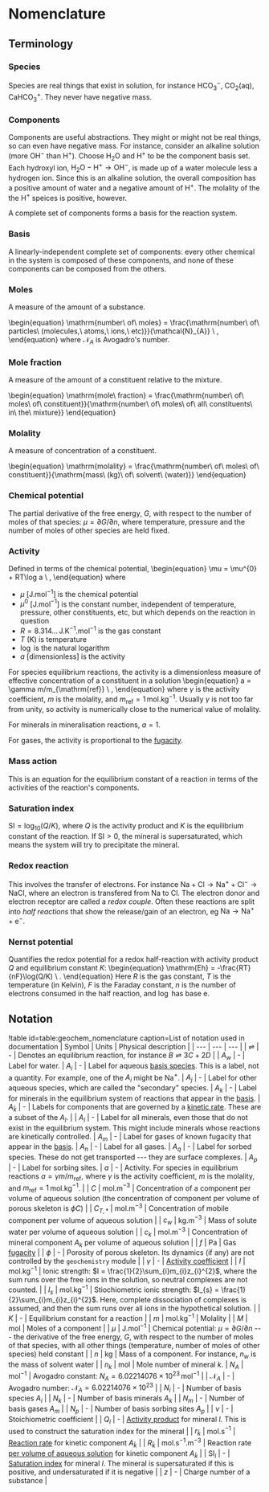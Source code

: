 # Nomenclature

## Terminology

### Species

Species are real things that exist in solution, for instance HCO$_{3}^{-}$, CO$_{2}$(aq), CaHCO$_{3}^{+}$.  They never have negative mass.

### Components

Components are useful abstractions.  They might or might not be real things, so can even have negative mass.  For instance, consider an alkaline solution (more OH$^{-}$ than H$^{+}$).  Choose H$_{2}$O and H$^{+}$ to be the component basis set.  Each hydroxyl ion, $\mathrm{H}_{2}\mathrm{O} - \mathrm{H}^{+} \rightarrow \mathrm{OH}^{-}$, is made up of a water molecule less a hydrogen ion.  Since this is an alkaline solution, the overall composition has a positive amount of water and a negative amount of H$^{+}$.  The molality of the the H$^{+}$ speices is positive, however.

A complete set of components forms a basis for the reaction system.

### Basis

A linearly-independent complete set of components: every other chemical in the system is composed of these components, and none of these components can be composed from the others.

### Moles

A measure of the amount of a substance.

\begin{equation}
\mathrm{number\ of\ moles} = \frac{\mathrm{number\ of\ particles\ (molecules,\ atoms,\ ions,\ etc)}}{\mathcal{N}_{A}} \ ,
\end{equation}
where $\mathcal{N}_{A}$ is Avogadro's number.

### Mole fraction

A measure of the amount of a constituent relative to the mixture.

\begin{equation}
\mathrm{mole\ fraction} = \frac{\mathrm{number\ of\ moles\ of\ constituent}}{\mathrm{number\ of\ moles\ of\ all\ constituents\ in\ the\ mixture}}
\end{equation}

### Molality

A measure of concentration of a constituent.

\begin{equation}
\mathrm{molality} = \frac{\mathrm{number\ of\ moles\ of\ constituent}}{\mathrm{mass\ (kg)\ of\ solvent\ (water)}}
\end{equation}

### Chemical potential

The partial derivative of the free energy, $G$, with respect to the number of moles of that species: $\mu = \partial G/\partial n$, where temperature, pressure and the number of moles of other species are held fixed.

### Activity

Defined in terms of the chemical potential,
\begin{equation}
\mu = \mu^{0} + RT\log a \ ,
\end{equation}
where

- $\mu$ \[J.mol$^{-1}$\] is the chemical potential
- $\mu^{0}$ \[J.mol$^{-1}$\] is the constant number, independent of temperature, pressure, other constituents, etc, but which depends on the reaction in question
- $R = 8.314\ldots\,$J.K$^{-1}$.mol$^{-1}$ is the gas constant
- $T$ (K) is temperature
- $\log$ is the natural logarithm
- $a$ \[dimensionless\] is the activity

For species equilibrium reactions, the activity is a dimensionless measure of effective concentration of a constituent in a solution
\begin{equation}
a = \gamma m/m_{\mathrm{ref}} \ ,
\end{equation}
where $\gamma$ is the activity coefficient, $m$ is the molality, and $m_{\mathrm{ref}}=1\,$mol.kg$^{-1}$.  Usually $\gamma$ is not too far from unity, so activity is numerically close to the numerical value of molality.

For minerals in mineralisation reactions, $a=1$.

For gases, the activity is proportional to the [fugacity](fugacity.md).

### Mass action

This is an equation for the equilibrium constant of a reaction in terms of the activities of the reaction's components.

### Saturation index

$\mathrm{SI} = \log_{10}(Q/K)$, where $Q$ is the activity product and $K$ is the equilibrium constant of the reaction.  If $\mathrm{SI}>0$, the mineral is supersaturated, which means the system will try to precipitate the mineral.

### Redox reaction

This involves the transfer of electrons.  For instance $\mathrm{Na} + \mathrm{Cl} \rightarrow \mathrm{Na}^{+} + \mathrm{Cl}^{-} \rightarrow \mathrm{NaCl}$, where an electron is transfered from Na to Cl.  The electron donor and electron receptor are called a *redox couple*.  Often these reactions are split into *half reactions* that show the release/gain of an electron, eg $\mathrm{Na}\rightarrow \mathrm{Na}^{+} + \mathrm{e}^{-}$.

### Nernst potential

Quantifies the redox potential for a redox half-reaction with activity product $Q$ and equilibrium constant $K$:
\begin{equation}
\mathrm{Eh} = -\frac{RT}{nF}\log(Q/K) \ .
\end{equation}
Here $R$ is the gas constant, $T$ is the temperature (in Kelvin), $F$ is the Faraday constant, $n$ is the number of electrons consumed in the half reaction, and $\log$ has base e.


## Notation

!table id=table:geochem_nomenclature caption=List of notation used in documentation
| Symbol | Units | Physical description |
| --- | --- | --- |
| $\rightleftharpoons$ | - | Denotes an equilibrium reaction, for instance $B \rightleftharpoons 3C + 2D$ |
| $A_{w}$ | - | Label for water.
| $A_{i}$ | - | Label for aqueous [basis species](basis.md).  This is a label, not a quantity.  For example, one of the $A_{i}$ might be Na$^{+}$.
| $A_{j}$ | - | Label for other aqueous species, which are called the "secondary" species.
| $A_{k}$ | - | Label for minerals in the equilibrium system of reactions that appear in the [basis](basis.md).
| $A_{\bar{k}}$ | - | Labels for components that are governed by a [kinetic rate](kinetics.md).  These are a subset of the $A_{l}$. |
| $A_{l}$ | - | Label for all minerals, even those that do not exist in the equilibrium system.  This might include minerals whose reactions are kinetically controlled.
| $A_{m}$ | - | Label for gases of known fugacity that appear in the [basis](basis.md).
| $A_{n}$ | - | Label for all gases.
| $A_{q}$ | - | Label for sorbed species.  These do not get transported --- they are surface complexes.
| $A_{p}$ | - | Label for sorbing sites.
| $a$ | - | Activity.  For species in equilibrium reactions $a = \gamma m/m_{\mathrm{ref}}$, where $\gamma$ is the activity coefficient, $m$ is the molality, and $m_{\mathrm{ref}}=1\,$mol.kg$^{-1}$. |
| $C$ | mol.m$^{-3}$ | Concentration of a component per volume of aqueous solution (the concentration of component per volume of porous skeleton is $\phi C$) |
| $C_{T,\ast}$ | mol.m$^{-3}$ | Concentration of mobile component per volume of aqueous solution |
| $c_{w}$ | kg.m$^{-3}$ | Mass of solute water per volume of aqueous solution |
| $c_{k}$ | mol.m$^{-3}$ | Concentration of mineral component $A_{k}$ per volume of aqueous solution |
| $f$ | Pa | Gas [fugacity](fugacity.md) |
| $\phi$ | - | Porosity of porous skeleton.  Its dynamics (if any) are not controlled by the `geochemistry` module |
| $\gamma$ | - | [Activity coefficient](activity_coefficients.md) |
| $I$ | mol.kg$^{-1}$ | Ionic strength: $I = \frac{1}{2}\sum_{i}m_{i}z_{i}^{2}$, where the sum runs over the free ions in the solution, so neutral complexes are not counted. |
| $I_{s}$ | mol.kg$^{-1}$ | Stiochiometric ionic strength: $I_{s} = \frac{1}{2}\sum_{i}m_{i}z_{i}^{2}$.  Here, complete dissociation of complexes is assumed, and then the sum runs over all ions in the hypothetical solution. |
| $K$ | - | Equilibrium constant for a reaction |
| $m$ | mol.kg$^{-1}$ | Molality |
| $M$ | mol | Moles of a component |
| $\mu$ | J.mol$^{-1}$ | Chemical potential: $\mu = \partial G/\partial n$ --- the derivative of the free energy, $G$, with respect to the number of moles of that species, with all other things (temperature, number of moles of other species) held constant |
| $n$ | kg | Mass of a component.  For instance, $n_{w}$ is the mass of solvent water |
| $n_{k}$ | mol | Mole number of mineral $k$.
| $N_{A}$ | mol$^{-1}$ | Avogadro constant: $N_{A} = 6.02214076\times 10^{23}\,$mol$^{-1}$ |
| $\mathcal{N}_{A}$ | - | Avogadro number: $\mathcal{N}_{A} = 6.02214076\times 10^{23}$ |
| $N_{i}$ | - | Number of basis species $A_{i}$ |
| $N_{k}$ | - | Number of basis minerals $A_{k}$ |
| $N_{m}$ | - | Number of basis gases $A_{m}$ |
| $N_{p}$ | - | Number of basis sorbing sites $A_{p}$ |
| $\nu$ | - | Stoichiometric coefficient |
| $Q_{l}$ | - | [Activity product](equilibrium.md) for mineral $l$.  This is used to construct the saturation index for the mineral |
| $r_{\bar{k}}$ | mol.s$^{-1}$ | [Reaction rate](kinetics.md) for kinetic component $A_{\bar{k}}$ |
| $R_{\bar{k}}$ | mol.s$^{-1}$.m$^{-3}$ | Reaction rate [per volume of aqueous solution](transport.md) for kinetic component $A_{\bar{k}}$ |
| SI$_{l}$ | - | [Saturation index](equilibrium.md) for mineral $l$.  The mineral is supersaturated if this is positive, and undersaturated if it is negative |
| $z$ | - | Charge number of a substance |

